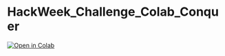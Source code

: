 # HackWeek_Challenge_Colab_Conquer
[![Open in Colab](https://colab.research.google.com/assets/colab-badge.svg)](https://colab.research.google.com/github/print-ramcharan/HackWeek_Challenge_Collab_Conquer/blob/main/iris_eda.ipynb)
